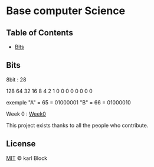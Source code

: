
# Base computer Science  

## Table of Contents

- [Bits](#Bits)

## Bits

8bit : 28

128 64 32 16 8 4 2 1
 0  0  0  0  0 0 0 0 

 exemple 
 "A" = 65 = 01000001
 "B" = 66 = 01000010

 Week 0 : [Week0](https://cs50.harvard.edu/x/2022/notes/0/)


This project exists thanks to all the people who contribute.

## License

[MIT](LICENSE) © karl Block